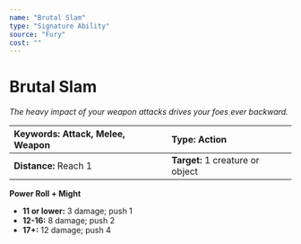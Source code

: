 ```yaml
---
name: "Brutal Slam"
type: "Signature Ability"
source: "Fury"
cost: ""
---
```


# Brutal Slam

*The heavy impact of your weapon attacks drives your foes ever backward.*

| **Keywords:** Attack, Melee, Weapon | **Type:** Action |
| :-- | :-- |
| **Distance:** Reach 1 | **Target:** 1 creature or object |

**Power Roll + Might**

- **11 or lower:** 3 damage; push 1
- **12-16:** 8 damage; push 2
- **17+:** 12 damage; push 4
